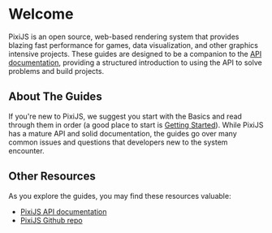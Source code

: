 # Welcome

PixiJS is an open source, web-based rendering system that provides blazing fast performance for games, data visualization, and other graphics intensive projects. These guides are designed to be a companion to the [API documentation](https://pixijs.download/release/docs/index.html), providing a structured introduction to using the API to solve problems and build projects.

## About The Guides

If you're new to PixiJS, we suggest you start with the Basics and read through them in order (a good place to start is [Getting Started](guides/basics/getting-started)).  While PixiJS has a mature API and solid documentation, the guides go over many common issues and questions that developers new to the system encounter.

## Other Resources

As you explore the guides, you may find these resources valuable:

* [PixiJS API documentation](https://pixijs.download/release/docs)
* [PixiJS Github repo](https://github.com/pixijs/pixijs)
